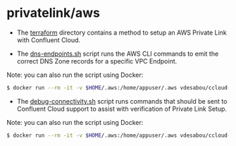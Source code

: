 # privatelink/aws

* The [terraform](./terraform) directory contains a method to setup an AWS
Private Link with Confluent Cloud.

* The [dns-endpoints.sh](./dns-endpoints.sh) script runs the AWS CLI
commands to emit the correct DNS Zone records for a specific VPC Endpoint.

Note: you can also run the script using Docker:

```bash
$ docker run --rm -it -v $HOME/.aws:/home/appuser/.aws vdesabou/ccloud-connectivity debug-connectivity.sh <bootstrap> <api-key>
```

* The [debug-connectivity.sh](./debug-connectivity.sh) script runs commands
that should be sent to Confluent Cloud support to assist with verification
of Private Link Setup.

Note: you can also run the script using Docker:

```bash
$ docker run --rm -it -v $HOME/.aws:/home/appuser/.aws vdesabou/ccloud-connectivity dns-endpoints.sh <VPC Endpoint>
```
